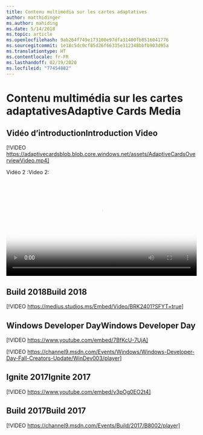 ```yaml
---
title: Contenu multimédia sur les cartes adaptatives
author: matthidinger
ms.author: mahiding
ms.date: 5/14/2018
ms.topic: article
ms.openlocfilehash: 9ab264f749e173100e97dfa31400fb8516041776
ms.sourcegitcommit: 1e18c5dc0cf85d26f66335e312348bbfb903d95a
ms.translationtype: HT
ms.contentlocale: fr-FR
ms.lasthandoff: 02/19/2020
ms.locfileid: "77454882"
---
```

# <a name="adaptive-cards-media"></a><span data-ttu-id="17c76-102">Contenu multimédia sur les cartes adaptatives</span><span class="sxs-lookup"><span data-stu-id="17c76-102">Adaptive Cards Media</span></span>


## <a name="introduction-video"></a><span data-ttu-id="17c76-103">Vidéo d’introduction</span><span class="sxs-lookup"><span data-stu-id="17c76-103">Introduction Video</span></span>

[!VIDEO https://adaptivecardsblob.blob.core.windows.net/assets/AdaptiveCardsOverviewVideo.mp4]

<span data-ttu-id="17c76-104">Vidéo 2 :</span><span class="sxs-lookup"><span data-stu-id="17c76-104">Video 2:</span></span>

<video controls width="100%" poster="../content/videoposter.png">
    <source src="https://adaptivecardsblob.blob.core.windows.net/assets/AdaptiveCardsOverviewVideo.mp4" type="video/mp4">
</video>

## <a name="build-2018"></a><span data-ttu-id="17c76-105">Build 2018</span><span class="sxs-lookup"><span data-stu-id="17c76-105">Build 2018</span></span>

[!VIDEO https://medius.studios.ms/Embed/Video/BRK2401?SFYT=true]

## <a name="windows-developer-day"></a><span data-ttu-id="17c76-106">Windows Developer Day</span><span class="sxs-lookup"><span data-stu-id="17c76-106">Windows Developer Day</span></span>

[!VIDEO https://www.youtube.com/embed/7BfKcU-7UjA]

[!VIDEO https://channel9.msdn.com/Events/Windows/Windows-Developer-Day-Fall-Creators-Update/WinDev003/player]

## <a name="ignite-2017"></a><span data-ttu-id="17c76-107">Ignite 2017</span><span class="sxs-lookup"><span data-stu-id="17c76-107">Ignite 2017</span></span>

[!VIDEO https://www.youtube.com/embed/v3pOg0EO2t4]

## <a name="build-2017"></a><span data-ttu-id="17c76-108">Build 2017</span><span class="sxs-lookup"><span data-stu-id="17c76-108">Build 2017</span></span> 

[!VIDEO https://channel9.msdn.com/Events/Build/2017/B8002/player]

